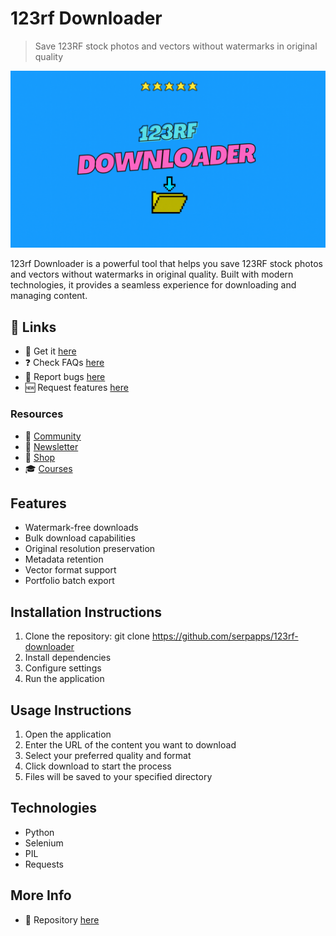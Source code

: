 # 123rf Downloader

> Save 123RF stock photos and vectors without watermarks in original quality

![123rf Downloader](https://raw.githubusercontent.com/serpapps/123rf-downloader/assets/images/featured.gif)

123rf Downloader is a powerful tool that helps you save 123RF stock photos and vectors without watermarks in original quality. Built with modern technologies, it provides a seamless experience for downloading and managing content.

## 🔗 Links

- 🎁 Get it [here](https://serp.ly/123rf-downloader)
- ❓ Check FAQs [here](https://github.com/orgs/serpapps/discussions/categories/faq)
- 🐛 Report bugs [here](https://github.com/serpapps/123rf-downloader/issues)
- 🆕 Request features [here](https://github.com/serpapps/123rf-downloader/issues)

### Resources

- 💬 [Community](https://serp.ly/@serp/community)
- 💌 [Newsletter](https://serp.ly/@serp/email)
- 🛒 [Shop](https://serp.ly/@serp/store)
- 🎓 [Courses](https://serp.ly/@serp/courses)

## Features

- Watermark-free downloads
- Bulk download capabilities
- Original resolution preservation
- Metadata retention
- Vector format support
- Portfolio batch export

## Installation Instructions

1. Clone the repository: git clone https://github.com/serpapps/123rf-downloader
2. Install dependencies
3. Configure settings
4. Run the application

## Usage Instructions

1. Open the application
2. Enter the URL of the content you want to download
3. Select your preferred quality and format
4. Click download to start the process
5. Files will be saved to your specified directory

## Technologies

- Python
- Selenium
- PIL
- Requests

## More Info

- 📁 Repository [here](https://github.com/serpapps/123rf-downloader)

